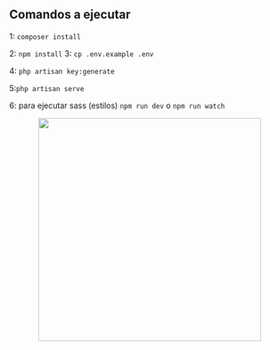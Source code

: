 ## Comandos a ejecutar
1: ```composer install```

2: ```npm install```
3: ```cp .env.example .env```

4: ```php artisan key:generate```

5:```php artisan serve```

6: para ejecutar sass (estilos) ```npm run dev``` o ```npm run watch```

<p align="center"><a href="https://laravel.com" target="_blank"><img src="https://raw.githubusercontent.com/laravel/art/master/logo-lockup/5%20SVG/2%20CMYK/1%20Full%20Color/laravel-logolockup-cmyk-red.svg" width="400"></a></p>


